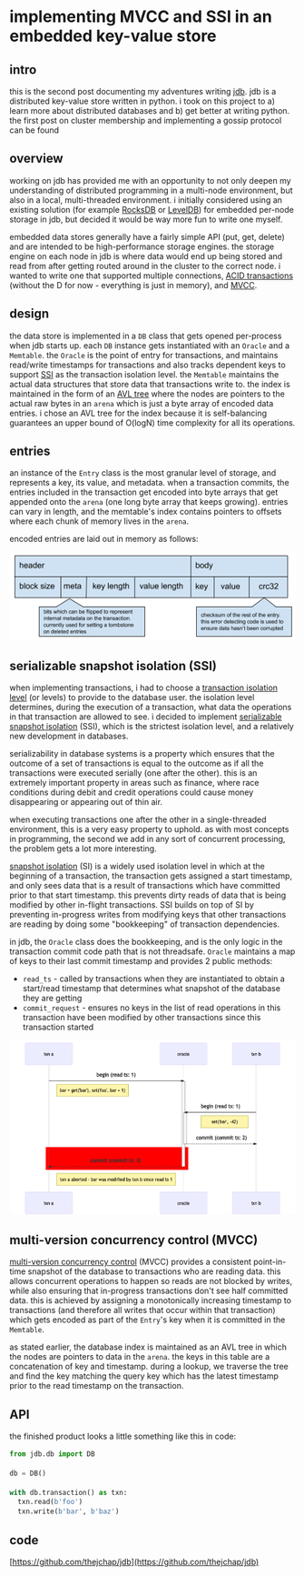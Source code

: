 # implementing MVCC and SSI in an embedded key-value store

## intro

this is the second post documenting my adventures writing [jdb](https://github.com/thejchap/jdb). jdb is a distributed key-value store written in python. i took on this project to a) learn more about distributed databases and b) get better at writing python. the first post on cluster membership and implementing a gossip protocol can be found [](https://medium.com/@chap/peer-to-peer-cluster-membership-using-the-swim-gossip-protocol-and-crdts-13f9386fe9b4)

## overview

working on jdb has provided me with an opportunity to not only deepen my understanding of distributed programming in a multi-node environment, but also in a local, multi-threaded environment. i initially considered using an existing solution (for example [RocksDB](https://rocksdb.org/) or [LevelDB](https://en.wikipedia.org/wiki/LevelDB)) for embedded per-node storage in jdb, but decided it would be way more fun to write one myself.

embedded data stores generally have a fairly simple API (put, get, delete) and are intended to be high-performance storage engines. the storage engine on each node in jdb is where data would end up being stored and read from after getting routed around in the cluster to the correct node. i wanted to write one that supported multiple connections, [ACID transactions](https://en.wikipedia.org/wiki/ACID) (without the D for now - everything is just in memory), and [MVCC](https://en.wikipedia.org/wiki/Multiversion_concurrency_control).

## design

the data store is implemented in a `DB` class that gets opened per-process when jdb starts up. each `DB` instance gets instantiated with an `Oracle` and a `Memtable`. the `Oracle` is the point of entry for transactions, and maintains read/write timestamps for transactions and also tracks dependent keys to support [SSI](https://wiki.postgresql.org/wiki/Serializable) as the transaction isolation level. the `Memtable` maintains the actual data structures that store data that transactions write to. the index is maintained in the form of an [AVL tree](https://en.wikipedia.org/wiki/AVL_tree) where the nodes are pointers to the actual raw bytes in an `arena` which is just a byte array of encoded data entries. i chose an AVL tree for the index because it is self-balancing guarantees an upper bound of O(logN) time complexity for all its operations.

## entries

an instance of the `Entry` class is the most granular level of storage, and represents a key, its value, and metadata. when a transaction commits, the entries included in the transaction get encoded into byte arrays that get appended onto the `arena` (one long byte array that keeps growing). entries can vary in length, and the memtable's index contains pointers to offsets where each chunk of memory lives in the `arena`.

encoded entries are laid out in memory as follows:

![](https://github.com/thejchap/jdb/blob/master/docs/img/journal/02_storage/entry.png?raw=true)

## serializable snapshot isolation (SSI)

when implementing transactions, i had to choose a [transaction isolation level](<https://en.wikipedia.org/wiki/Isolation_(database_systems)>) (or levels) to provide to the database user. the isolation level determines, during the execution of a transaction, what data the operations in that transaction are allowed to see. i decided to implement [serializable snapshot isolation](https://wiki.postgresql.org/wiki/SSI) (SSI), which is the strictest isolation level, and a relatively new development in databases.

serializability in database systems is a property which ensures that the outcome of a set of transactions is equal to the outcome as if all the transactions were executed serially (one after the other). this is an extremely important property in areas such as finance, where race conditions during debit and credit operations could cause money disappearing or appearing out of thin air.

when executing transactions one after the other in a single-threaded environment, this is a very easy property to uphold. as with most concepts in programming, the second we add in any sort of concurrent processing, the problem gets a lot more interesting.

[snapshot isolation](https://en.wikipedia.org/wiki/Snapshot_isolation) (SI) is a widely used isolation level in which at the beginning of a transaction, the transaction gets assigned a start timestamp, and only sees data that is a result of transactions which have committed prior to that start timestamp. this prevents dirty reads of data that is being modified by other in-flight transactions. SSI builds on top of SI by preventing in-progress writes from modifying keys that other transactions are reading by doing some "bookkeeping" of transaction dependencies.

in jdb, the `Oracle` class does the bookkeeping, and is the only logic in the transaction commit code path that is not threadsafe. `Oracle` maintains a map of keys to their last commit timestamp and provides 2 public methods:

- `read_ts` - called by transactions when they are instantiated to obtain a start/read timestamp that determines what snapshot of the database they are getting
- `commit_request` - ensures no keys in the list of read operations in this transaction have been modified by other transactions since this transaction started

![](https://github.com/thejchap/jdb/blob/master/docs/img/journal/02_storage/mermaid-diagram-20201012084711.png?raw=true)

## multi-version concurrency control (MVCC)

[multi-version concurrency control](https://en.wikipedia.org/wiki/Multiversion_concurrency_control) (MVCC) provides a consistent point-in-time snapshot of the database to transactions who are reading data. this allows concurrent operations to happen so reads are not blocked by writes, while also ensuring that in-progress transactions don't see half committed data. this is achieved by assigning a monotonically increasing timestamp to transactions (and therefore all writes that occur within that transaction) which gets encoded as part of the `Entry`'s key when it is committed in the `Memtable`.

as stated earlier, the database index is maintained as an AVL tree in which the nodes are pointers to data in the `arena`. the keys in this table are a concatenation of key and timestamp. during a lookup, we traverse the tree and find the key matching the query key which has the latest timestamp prior to the read timestamp on the transaction.

## API

the finished product looks a little something like this in code:

```python
from jdb.db import DB

db = DB()

with db.transaction() as txn:
  txn.read(b'foo')
  txn.write(b'bar', b'baz')
```

## code

[https://github.com/thejchap/jdb](https://github.com/thejchap/jdb)
